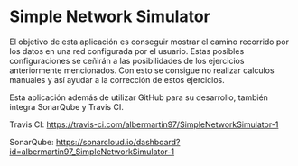 # Simple Network Simulator

El objetivo de esta aplicación es conseguir mostrar el camino recorrido por los datos en una red configurada por el usuario. Estas posibles configuraciones se ceñirán a las posibilidades de los ejercicios anteriormente mencionados. Con esto se consigue no realizar calculos manuales y así ayudar a la corrección de estos ejercicios.

Esta aplicación además de utilizar GitHub para su desarrollo, también integra SonarQube y Travis CI.

Travis CI: https://travis-ci.com/albermartin97/SimpleNetworkSimulator-1

SonarQube: https://sonarcloud.io/dashboard?id=albermartin97_SimpleNetworkSimulator-1
